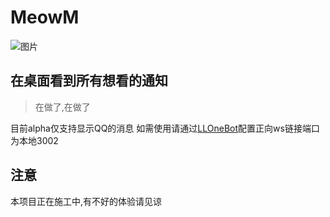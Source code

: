 # MeowM

![图片](https://github.com/user-attachments/assets/4df1f132-4a82-44ff-b10d-4a63bd5ce369)


## 在桌面看到所有想看的通知

> 在做了,在做了

目前alpha仅支持显示QQ的消息
如需使用请通过[LLOneBot](https://github.com/LLOneBot/LLOneBot)配置正向ws链接端口为本地3002

## 注意

本项目正在施工中,有不好的体验请见谅
